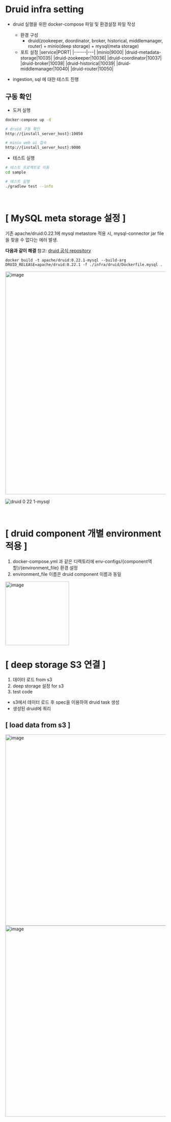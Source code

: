 # Druid infra setting
- druid 실행을 위한 docker-compose 파일 및 환경설정 파일 작성
    - 환경 구성
        - druid(zookeeper, doordinator, broker, historical, middlemanager, router) + minio(deep storage) + mysql(meta storage)
    - 포트 설정
        |service|PORT|
        |------|---|
        |minio|9000|
        |druid-metadata-storage|10035|
        |druid-zookeeper|10036|
        |druid-coordinator|10037|
        |druid-broker|10038|
        |druid-historical|10039|
        |druid-middlemanager|10040|
        |druid-router|10050|

- ingestion, sql 에 대한 테스트 진행


## 구동 확인
- 도커 실행
```bash
docker-compose up -d

# druid 구동 확인
http://{install_server_host}:10050

# minio web ui 접속
http://{install_server_host}:9000
```

- 테스트 실행
```bash
# 테스트 프로젝트로 이동
cd sample

# 테스트 실행
./gradlew test --info
```

<br>

# [ MySQL meta storage 설정 ]
기존 apache/druid:0.22.1에 mysql metastore 적용 시, mysql-connector jar file을 찾을 수 없다는 에러 발생.

**다음과 같이 해결**
참고: [druid 공식 repository](https://github.com/apache/druid/tree/master/distribution/docker)


``` 
docker build -t apache/druid:0.22.1-mysql --build-arg DRUID_RELEASE=apache/druid:0.22.1 -f ./infra/druid/Dockerfile.mysql . 
```
<img width="700" alt="image" src="https://user-images.githubusercontent.com/75469281/177033596-e230060a-4cc8-441a-9e3d-c29127ca3583.png">

![druid 0 22 1-mysql](https://user-images.githubusercontent.com/75469281/177033612-b76433ef-721d-4b3a-8a21-8cfbd92d4156.png)

<br>

# [ druid component 개별 environment 적용 ]
1. docker-compose.yml 과 같은 디렉토리에 env-configs/{component역할}/{environment_file} 환경 설정
2. environment_file 이름은 druid component 이름과 동일

<img width="200" alt="image" src="https://user-images.githubusercontent.com/75469281/177033787-275cb8de-8c34-4ca7-a224-e9f661e56974.png">

<br>

# [ deep storage S3 연결 ]
1. 데이터 로드 from s3
2. deep storage 설정 for s3
3. test code
- s3에서 데이터 로드 후 spec을 이용하여 druid task 생성
- 생성된 druid에 쿼리

## [ load data from s3 ]
<img width="600" alt="image" src="https://user-images.githubusercontent.com/75469281/177033848-f8d2b6ab-bb90-46f8-9146-b1fad30ce4e6.png">

<img width="600" alt="image" src="https://user-images.githubusercontent.com/75469281/177033856-24e6f0ff-b738-4be2-b53e-5415dfa541bc.png">


